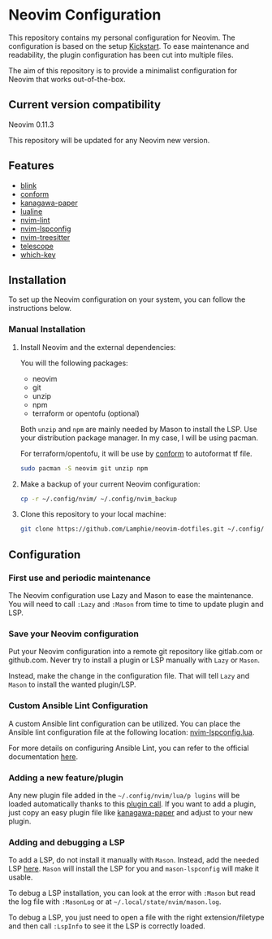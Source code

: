 # Neovim Configuration

This repository contains my personal configuration for Neovim. The configuration is based on the setup [Kickstart](https://github.com/nvim-lua/kickstart.nvim).
To ease maintenance and readability, the plugin configuration has been cut into multiple files.

The aim of this repository is to provide a minimalist configuration for Neovim that works out-of-the-box.

## Current version compatibility

Neovim 0.11.3

This repository will be updated for any Neovim new version.

## Features

- [blink](https://github.com/Saghen/blink.nvim)
- [conform](https://github.com/stevearc/conform.nvim)
- [kanagawa-paper](https://github.com/thesimonho/kanagawa-paper.nvim)
- [lualine](https://github.com/nvim-lualine/lualine.nvim)
- [nvim-lint](https://github.com/mfussenegger/nvim-lint)
- [nvim-lspconfig](https://github.com/neovim/nvim-lspconfig)
- [nvim-treesitter](https://github.com/nvim-treesitter/nvim-treesitter)
- [telescope](https://github.com/nvim-telescope/telescope.nvim)
- [which-key](https://github.com/folke/which-key.nvim)

## Installation

To set up the Neovim configuration on your system, you can follow the instructions below.

### Manual Installation

1. Install Neovim and the external dependencies:

   You will the following packages:
   - neovim
   - git
   - unzip
   - npm
   - terraform or opentofu (optional)

   Both `unzip` and `npm` are mainly needed by Mason to install the LSP.
   Use your distribution package manager. In my case, I will be using pacman.

   For terraform/opentofu, it will be use by [conform](https://github.com/Lamphie/neovim-dotfiles/blob/56afc790d8447126ad285a42441e4a7a7db91e8f/lua/plugins/conform.lua#L52) to autoformat tf file.

   ```bash
   sudo pacman -S neovim git unzip npm
   ```

2. Make a backup of your current Neovim configuration:

   ```bash
   cp -r ~/.config/nvim/ ~/.config/nvim_backup
   ```

3. Clone this repository to your local machine:

   ```bash
   git clone https://github.com/Lamphie/neovim-dotfiles.git ~/.config/nvim
   ```

## Configuration

### First use and periodic maintenance

The Neovim configuration use Lazy and Mason to ease the maintenance.
You will need to call `:Lazy` and `:Mason` from time to time to update plugin and LSP.

### Save your Neovim configuration

Put your Neovim configuration into a remote git repository like gitlab.com or github.com. Never try to install a plugin or LSP manually with `Lazy` or `Mason`.

Instead, make the change in the configuration file. That will tell `Lazy` and `Mason` to install the wanted plugin/LSP.

### Custom Ansible Lint Configuration

A custom Ansible lint configuration can be utilized. You can place the Ansible lint configuration file at the following location: [nvim-lspconfig.lua](https://github.com/Lamphie/neovim-dotfiles/blob/04135e6ce967b82f926ddecfb141cd1311b86ac5/lua/plugins/nvim-lspconfig.lua#L237).

For more details on configuring Ansible Lint, you can refer to the official documentation [here](https://ansible.readthedocs.io/projects/lint/configuring/).

### Adding a new feature/plugin

Any new plugin file added in the `~/.config/nvim/lua/p lugins` will be loaded automatically thanks to this [plugin call](https://github.com/Lamphie/neovim-dotfiles/blob/1b6a0262a6e784c85b03360bd89247c277ee3352/lua/config/lazy.lua#L23).
If you want to add a plugin, just copy an easy plugin file like [kanagawa-paper](https://github.com/Lamphie/neovim-dotfiles/blob/main/lua/plugins/kanagawa-paper.lua) and adjust to your new plugin.

### Adding and debugging a LSP

To add a LSP, do not install it manually with `Mason`. Instead, add the needed LSP [here](https://github.com/Lamphie/neovim-dotfiles/blob/56afc790d8447126ad285a42441e4a7a7db91e8f/lua/plugins/nvim-lspconfig.lua#L215).
`Mason` will install the LSP for you and `mason-lspconfig` will make it usable.

To debug a LSP installation, you can look at the error with `:Mason` but read the log file with `:MasonLog` or at `~/.local/state/nvim/mason.log`.

To debug a LSP, you just need to open a file with the right extension/filetype and then call `:LspInfo` to see it the LSP is correctly loaded.
